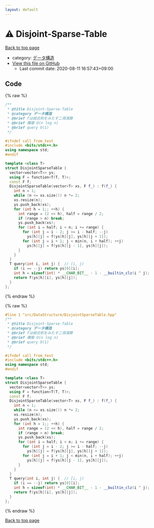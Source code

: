 ```yaml
---
layout: default
---
```


<!-- mathjax config similar to math.stackexchange -->
<script type="text/javascript" async
  src="https://cdnjs.cloudflare.com/ajax/libs/mathjax/2.7.5/MathJax.js?config=TeX-MML-AM_CHTML">
</script>
<script type="text/x-mathjax-config">
  MathJax.Hub.Config({
    TeX: { equationNumbers: { autoNumber: "AMS" }},
    tex2jax: {
      inlineMath: [ ['$','$'] ],
      processEscapes: true
    },
    "HTML-CSS": { matchFontHeight: false },
    displayAlign: "left",
    displayIndent: "2em"
  });
</script>

<script type="text/javascript" src="https://cdnjs.cloudflare.com/ajax/libs/jquery/3.4.1/jquery.min.js"></script>
<script src="https://cdn.jsdelivr.net/npm/jquery-balloon-js@1.1.2/jquery.balloon.min.js" integrity="sha256-ZEYs9VrgAeNuPvs15E39OsyOJaIkXEEt10fzxJ20+2I=" crossorigin="anonymous"></script>
<script type="text/javascript" src="../../../assets/js/copy-button.js"></script>
<link rel="stylesheet" href="../../../assets/css/copy-button.css" />


# :warning: Disjoint-Sparse-Table

<a href="../../../index.html">Back to top page</a>

* category: <a href="../../../index.html#c1c7278649b583761cecd13e0628181d">データ構造</a>
* <a href="{{ site.github.repository_url }}/blob/master/src/DataStructure/DisjointSparseTable.hpp">View this file on GitHub</a>
    - Last commit date: 2020-08-11 16:57:43+09:00




## Code

<a id="unbundled"></a>
{% raw %}
```cpp
/**
 * @title Disjoint-Sparse-Table
 * @category データ構造
 * @brief fは結合則をみたす二項演算
 * @brief 構築 O(n log n)
 * @brief query O(1)
 */

#ifndef call_from_test
#include <bits/stdc++.h>
using namespace std;
#endif

template <class T>
struct DisjointSparseTable {
  vector<vector<T>> ys;
  using F = function<T(T, T)>;
  const F f;
  DisjointSparseTable(vector<T> xs, F f_) : f(f_) {
    int n = 1;
    while (n <= xs.size()) n *= 2;
    xs.resize(n);
    ys.push_back(xs);
    for (int h = 1;; ++h) {
      int range = (2 << h), half = range / 2;
      if (range > n) break;
      ys.push_back(xs);
      for (int i = half; i < n; i += range) {
        for (int j = i - 2; j >= i - half; --j)
          ys[h][j] = f(ys[h][j], ys[h][j + 1]);
        for (int j = i + 1; j < min(n, i + half); ++j)
          ys[h][j] = f(ys[h][j - 1], ys[h][j]);
      }
    }
  }
  T query(int i, int j) {  // [i, j)
    if (i == --j) return ys[0][i];
    int h = sizeof(int) * __CHAR_BIT__ - 1 - __builtin_clz(i ^ j);
    return f(ys[h][i], ys[h][j]);
  }
};
```
{% endraw %}

<a id="bundled"></a>
{% raw %}
```cpp
#line 1 "src/DataStructure/DisjointSparseTable.hpp"
/**
 * @title Disjoint-Sparse-Table
 * @category データ構造
 * @brief fは結合則をみたす二項演算
 * @brief 構築 O(n log n)
 * @brief query O(1)
 */

#ifndef call_from_test
#include <bits/stdc++.h>
using namespace std;
#endif

template <class T>
struct DisjointSparseTable {
  vector<vector<T>> ys;
  using F = function<T(T, T)>;
  const F f;
  DisjointSparseTable(vector<T> xs, F f_) : f(f_) {
    int n = 1;
    while (n <= xs.size()) n *= 2;
    xs.resize(n);
    ys.push_back(xs);
    for (int h = 1;; ++h) {
      int range = (2 << h), half = range / 2;
      if (range > n) break;
      ys.push_back(xs);
      for (int i = half; i < n; i += range) {
        for (int j = i - 2; j >= i - half; --j)
          ys[h][j] = f(ys[h][j], ys[h][j + 1]);
        for (int j = i + 1; j < min(n, i + half); ++j)
          ys[h][j] = f(ys[h][j - 1], ys[h][j]);
      }
    }
  }
  T query(int i, int j) {  // [i, j)
    if (i == --j) return ys[0][i];
    int h = sizeof(int) * __CHAR_BIT__ - 1 - __builtin_clz(i ^ j);
    return f(ys[h][i], ys[h][j]);
  }
};

```
{% endraw %}

<a href="../../../index.html">Back to top page</a>

